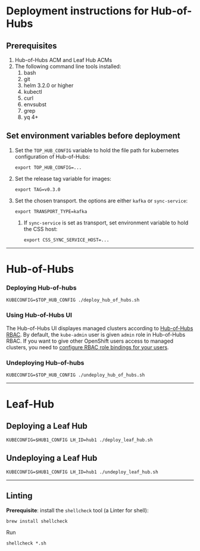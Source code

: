 # Deployment instructions for Hub-of-Hubs

## Prerequisites

1. Hub-of-Hubs ACM and Leaf Hub ACMs
1. The following command line tools installed:
    1. bash
    1. git
    1. helm 3.2.0 or higher
    1. kubectl
    1. curl
    1. envsubst
    1. grep
    1. yq 4+

##  Set environment variables before deployment

1.  Set the `TOP_HUB_CONFIG` variable to hold the file path for kubernetes configuration of Hub-of-Hubs:
    ```
    export TOP_HUB_CONFIG=...
    ```

1.  Set the release tag variable for images:
    ```
    export TAG=v0.3.0
    ```
    
1.  Set the chosen transport. the options are either `kafka` or `sync-service`:
    ```
    export TRANSPORT_TYPE=kafka
    ``` 
    
    1.  If `sync-service` is set as transport, set environment variable to hold the CSS host:
        ```
        export CSS_SYNC_SERVICE_HOST=...
        ```
----

# Hub-of-Hubs

### Deploying Hub-of-hubs

```
KUBECONFIG=$TOP_HUB_CONFIG ./deploy_hub_of_hubs.sh
```

### Using Hub-of-Hubs UI

The Hub-of-Hubs UI displayes managed clusters according to [Hub-of-Hubs RBAC](https://github.com/open-cluster-management/hub-of-hubs-rbac). By default,
the `kube-admin` user is given `admin` role in Hub-of-Hubs RBAC. If you want to give other OpenShift users access to managed clusters, you need to
[configure RBAC role bindings for your users](https://github.com/open-cluster-management/hub-of-hubs-rbac/blob/main/README.md#update-role-bindings-or-role-definitions).

### Undeploying Hub-of-hubs

```
KUBECONFIG=$TOP_HUB_CONFIG ./undeploy_hub_of_hubs.sh
```

----

# Leaf-Hub

## Deploying a Leaf Hub

```
KUBECONFIG=$HUB1_CONFIG LH_ID=hub1 ./deploy_leaf_hub.sh
```

## Undeploying a Leaf Hub

```
KUBECONFIG=$HUB1_CONFIG LH_ID=hub1 ./undeploy_leaf_hub.sh
```

----

## Linting

**Prerequisite**: install the `shellcheck` tool (a Linter for shell):

```
brew install shellcheck
```

Run
```
shellcheck *.sh
```
